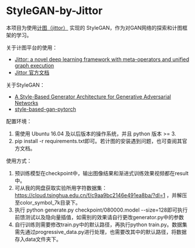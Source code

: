 # StyleGAN-by-Jittor

本项目为使用[计图（jittor）](https://github.com/Jittor/jittor) 实现的 StyleGAN，作为对GAN网络的探索和计图框架的学习。

关于计图平台的使用：
+ [Jittor: a novel deep learning framework with meta-operators and unified graph execution](https://cg.cs.tsinghua.edu.cn/jittor/papers/)
+ [Jittor 官方文档](https://cg.cs.tsinghua.edu.cn/jittor/)

关于StyleGAN：
+ [A Style-Based Generator Architecture for Generative Adversarial Networks](https://arxiv.org/abs/1812.04948)
+ [style-based-gan-pytorch](https://github.com/rosinality/style-based-gan-pytorch)

配置环境：
1. 需使用 Ubuntu 16.04 及以后版本的操作系统，并且 python 版本 >= 3.
2. pip install -r requirements.txt即可。若计图的安装遇到问题，也可查阅其官方文档。

使用方式：
1. 预训练模型在checkpoint中，输出图像结果和渐进式训练效果视频都在result中。
2. 可从我的网盘获取实验所用字符数据集：https://cloud.tsinghua.edu.cn/f/c9aa9bc2146e491ea8ba/?dl=1 ，并解压至color_symbol_7k目录下。
3. 执行 python generate.py checkpoint/080000.model --size=128即可执行前馈测试以及隐向量插值，如需别的效果请自行更改generator.py中的参数
4. 自行训练则需要修改train.py中的默认路径，再执行python train.py。数据集需先通过progressive_data.py进行处理，也需要改其中的默认路径，将数据存入data文件夹下。
